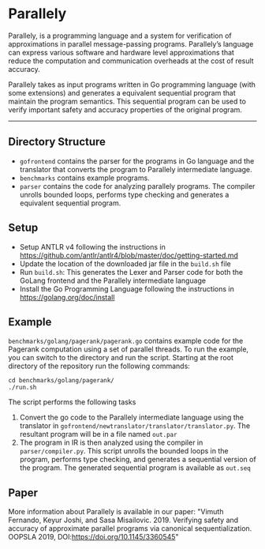 Parallely
======

Parallely, is a programming language and a system for verification of
approximations in parallel message-passing programs. Parallely’s
language can express various software and hardware level
approximations that reduce the computation and communication
overheads at the cost of result accuracy.

Parallely takes as input programs written in Go programming language
(with some extensions) and generates a equivalent sequential program
that maintain the program semantics. This sequential program can be
used to verify important safety and accuracy properties of the
original program.

---

Directory Structure
-------------------
* `gofrontend` contains the parser for the programs in Go language and
the translator that converts the program to Parallely intermediate language.
* `benchmarks` contains example programs.
* `parser` contains the code for analyzing parallely programs. The
compiler unrolls bounded loops, performs type checking and generates a
equivalent sequential program.

Setup
-------------------

* Setup ANTLR v4 following the instructions in
  https://github.com/antlr/antlr4/blob/master/doc/getting-started.md
* Update the location of the downloaded jar file in the `build.sh`
  file
* Run `build.sh`: This generates the Lexer and Parser code for both
  the GoLang frontend and the Parallely intermediate language
* Install the Go Programming Language following the instructions in https://golang.org/doc/install

Example
-------------------

`benchmarks/golang/pagerank/pagerank.go` contains example
code for the Pagerank computation using a set of parallel threads. To
run the example, you can switch to the directory and run the
script. Starting at the root directory of the repository run the following commands:

    cd benchmarks/golang/pagerank/
    ./run.sh
    
The script performs the following tasks

1. Convert the go code to the Parallely intermediate language using
the translator in
`gofrontend/newtranslator/translator/translator.py`. 
    The resultant program will be in a file named `out.par`
2. The program in IR is then analyzed using the compiler in
   `parser/compiler.py`. This script unrolls the bounded loops in the
   program, performs type checking, and generates a sequential version
   of the program. The generated sequential program is available as `out.seq`

Paper
-------------------

More information about Parallely is available in our paper: "Vimuth
Fernando, Keyur Joshi, and Sasa Misailovic. 2019. Verifying safety and
accuracy of approximate parallel programs via canonical
sequentialization. OOPSLA 2019, DOI:https://doi.org/10.1145/3360545"
